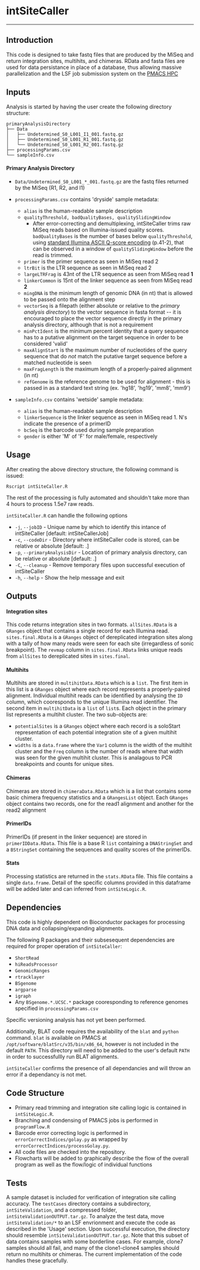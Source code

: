 # intSiteCaller

***


## Introduction
This code is designed to take fastq files that are produced by the MiSeq and return integration sites, multihits, and chimeras.  RData and fasta files are used for data persistance in place of a database, thus allowing massive parallelization and the LSF job submission system on the [PMACS HPC](http://www.med.upenn.edu/hpc/hardware-physical-environment.html)


## Inputs
                                    
Analysis is started by having the user create the following directory structure:

```
primaryAnalysisDirectory
├── Data
│   ├── Undetermined_S0_L001_I1_001.fastq.gz
│   ├── Undetermined_S0_L001_R1_001.fastq.gz
│   └── Undetermined_S0_L001_R2_001.fastq.gz
├── processingParams.csv
└── sampleInfo.csv
``` 
#### Primary Analysis Directory

* `Data/Undetermined_S0_L001_*_001.fastq.gz` are the fastq files returned by the MiSeq (R1, R2, and I1)
    
* `processingParams.csv` contains 'dryside' sample metadata:
	* `alias` is the human-readable sample description
	* `qualityThreshold, badQualityBases, qualitySlidingWindow`
		* After error-correcting and demultiplexing, intSiteCaller trims raw MiSeq reads based on Illumina-issued quality scores.  `badQualityBases` is the number of bases below `qualityThreshold`, using [standard Illumina ASCII Q-score encoding](http://support.illumina.com/content/dam/illumina-support/documents/myillumina/a557afc4-bf0e-4dad-9e59-9c740dd1e751/casava_userguide_15011196d.pdf) (p.41-2), that can be observed in a window of `qualitySlidingWindow` before the read is trimmed.
	* `primer` is the primer sequence as seen in MiSeq read 2
	* `ltrBit` is the LTR sequence as seen in MiSeq read 2
	* `largeLTRFrag` is 43nt of the LTR sequence as seen from MiSeq read **1**
	* `linkerCommon` is 15nt of the linker sequence as seen from MiSeq read **2**
	* `mingDNA` is the minimum length of genomic DNA (in nt) that is allowed to be passed onto the alignment step
	* `vectorSeq` is a filepath (either absolute or relative to the *primary analysis directory*) to the vector sequence in fasta format -- it is encouraged to place the vector sequence directly in the primary analysis directory, although that is not a requirement
	* `minPctIdent` is the minimum percent identity that a query sequence has to a putative alignment on the target sequence in order to be considered 'valid'
	* `maxAlignStart` is the maximum number of nucleotides of the query sequence that do *not* match the putative target sequence before a matched nucleotide is seen
	* `maxFragLength` is the maximum length of a properly-paired alignment (in nt)
	* `refGenome` is the reference genome to be used for alignment - this is passed in as a standard text string (ex. 'hg18', 'hg19', 'mm8', 'mm9')

* `sampleInfo.csv` contains 'wetside' sample metadata:
	* `alias` is the human-readable sample description
	* `linkerSequence` is the linker sequence as seen in MiSeq read 1.  N's indicate the presence of a primerID
	* `bcSeq` is the barcode used during sample preparation 
	* `gender` is either 'M' of 'F' for male/female, respectively

## Usage

After creating the above directory structure, the following command is issued:

```Rscript intSiteCaller.R```

The rest of the processing is fully automated and shouldn't take more than 4 hours to process 1.5e7 raw reads.

`intSiteCaller.R` can handle the following options
* `-j`, `--jobID` - Unique name by which to identify this intance of intSiteCaller [default: intSiteCallerJob]
* `-c`, `--codeDir` - Directory where intSiteCaller code is stored, can be relative or absolute [default: .]
* `-p`, `--primaryAnalysisDir` - Location of primary analysis directory, can be relative or absolute [default: .]
* `-C`, `--cleanup` - Remove temporary files upon successful execution of intSiteCaller
* `-h`, `--help` - Show the help message and exit



## Outputs

#### Integration sites
This code returns integration sites in two formats.  `allSites.RData` is a `GRanges` object that contains a single record for each Illumina read.  `sites.final.RData` is a `GRanges` object of dereplicated integration sites along with a tally of how many reads were seen for each site (irregardless of sonic breakpoint).  The `revmap` column in `sites.final.RData` links unique reads from `allSites` to dereplicated sites in `sites.final`.


#### Multihits
Multihits are stored in `multihitData.RData` which is a `list`.  The first item in this list is a `GRanges` object where each record represents a properly-paired alignment.  Individual multihit reads can be identified by analysing the `ID` column, which cooresponds to the unique Illumina read identifier.  The second item in `multihitData` is a `list` of `list`s.  Each object in the primary list represents a multihit cluster.  The two sub-objects are:
* `potentialSites` is a `GRanges` object where each record is a soloStart representation of each potential integration site of a given multihit cluster.
* `widths` is a `data.frame` where the `Var1` column is the width of the multihit cluster and the `Freq` column is the number of reads where that width was seen for the given multihit cluster.  This is analagous to PCR breakpoints and counts for unique sites.

#### Chimeras
Chimeras are stored in `chimeraData.RData` which is a list that contains some basic chimera frequency statistics and a `GRangesList` object.  Each `GRanges` object contains two records, one for the read1 alignment and another for the read2 alignment

#### PrimerIDs
PrimerIDs (if present in the linker sequence) are stored in `primerIDData.RData`.  This file is a base R `list` containing a `DNAStringSet` and a `BStringSet` containing the sequences and quality scores of the primerIDs.

#### Stats
Processing statistics are returned in the `stats.RData` file.  This file contains a single `data.frame`.  Detail of the specific columns provided in this dataframe will be added later and can inferred from `intSiteLogic.R`.



## Dependencies

This code is highly dependent on Bioconductor packages for processing DNA data and collapsing/expanding alignments.

The following R packages and their subsesequent dependencies are required for proper operation of `intSiteCaller`:
* `ShortRead`
* `hiReadsProcessor`
* `GenomicRanges`
* `rtracklayer`
* `BSgenome`
* `argparse`
* `igraph`
* Any `BSgenome.*.UCSC.*` package cooresponding to reference genomes specified in `processingParams.csv`

Specific versioning analysis has not yet been performed.

Additionally, BLAT code requires the availability of the `blat` and `python` command.  `blat` is available on PMACS at `/opt/software/blatSrc/v35/bin/x86_64`, however is not included in the default `PATH`.  This directory will need to be added to the user's default `PATH` in order to successfullly run BLAT alignments. 

`intSiteCaller` confirms the presence of all dependancies and will throw an error if a dependancy is not met.

## Code Structure

- Primary read trimming and integration site calling logic is contained in `intSiteLogic.R`.
- Branching and condensing of PMACS jobs is performed in `programFlow.R`
- Barcode error correcting logic is performed in `errorCorrectIndices/golay.py` as wrapped by `errorCorrectIndices/processGolay.py`.
- All code files are checked into the repository.
- Flowcharts will be added to graphically describe the flow of the overall program as well as the flow/logic of individual functions


## Tests

A sample dataset is included for verification of integration site calling accuracy.  The `testCases` directory contains a subdirectory, `intSiteValidation`, and a compressed folder, `intSiteValidationOUTPUT.tar.gz`.  To analyze the test data, move `intSiteValidation/*` to an LSF envrionment and execute the code as described in the 'Usage' section.  Upon successful execution, the directory should resemble `intSiteValidationOUTPUT.tar.gz`.  Note that this subset of data contains samples with some borderline cases.  For example, clone7 samples should all fail, and many of the clone1-clone4 samples should return no multihits or chimeras.  The current implementation of the code handles these gracefully.
